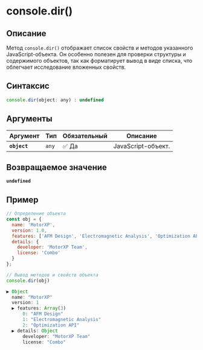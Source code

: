 # console.dir()

## Описание
Метод `console.dir()` отображает список свойств и методов указанного JavaScript-объекта. Он особенно полезен для проверки структуры и содержимого объектов, так как форматирует вывод в виде списка, что облегчает исследование вложенных свойств.

## Синтаксис
``` javascript
console.dir(object: any) : undefined
``` 
## Аргументы
| Аргумент | Тип      | Обязательный | Описание                                                                 |
|----------|----------|--------------|--------------------------------------------------------------------------|
| **`object`**   | `any` | ✅ Да         | JavaScript-объект. |

## Возвращаемое значение
**`undefined`**

## Пример
``` javascript linenums="1"
// Определение объекта
const obj = {
  name: 'MotorXP',
  version: 1.0,
  features: ['AFM Design', 'Electromagnetic Analysis', 'Optimization API'],
  details: {
    developer: 'MotorXP Team',
    license: 'Combo'
  }
};

// Вывод методов и свойств объекта
console.dir(obj)
``` 
``` javascript title="Output"
▶ Object
  name: "MotorXP"
  version: 1
  ▶ features: Array(3)
      0: "AFM Design"
      1: "Electromagnetic Analysis"
      2: "Optimization API"
  ▶ details: Object
      developer: "MotorXP Team"
      license: "Combo"
``` 